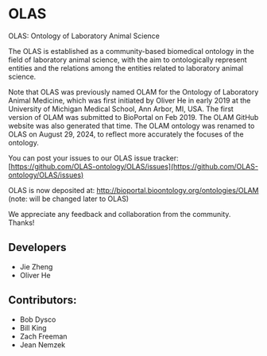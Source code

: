 # OLAS
OLAS: Ontology of Laboratory Animal Science 

The OLAS is established as a community-based biomedical ontology in the field of laboratory animal science, with the aim to ontologically represent entities and the relations among the entities related to laboratory animal science. 

Note that OLAS was previously named OLAM for the Ontology of Laboratory Animal Medicine, which was first initiated by Oliver He in early 2019 at the University of Michigan Medical School, Ann Arbor, MI, USA. The first version of OLAM was submitted to BioPortal on Feb 2019. The OLAM GitHub website was also generated that time. The OLAM ontology was renamed to OLAS on August 29, 2024, to reflect more accurately the focuses of the ontology. 

You can post your issues to our OLAS issue tracker: 
[https://github.com/OLAS-ontology/OLAS/issues](https://github.com/OLAS-ontology/OLAS/issues)

OLAS is now deposited at:
http://bioportal.bioontology.org/ontologies/OLAM (note: will be changed later to OLAS)

We appreciate any feedback and collaboration from the community. Thanks!

## Developers
- Jie Zheng
- Oliver He

## Contributors:
- Bob Dysco
- Bill King
- Zach Freeman
- Jean Nemzek
  
  
